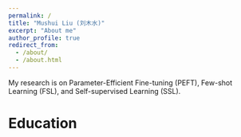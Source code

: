 ```yaml
---
permalink: /
title: "Mushui Liu (刘木水)"
excerpt: "About me"
author_profile: true
redirect_from: 
  - /about/
  - /about.html
---
```


My research is on Parameter-Efficient Fine-tuning (PEFT), Few-shot Learning (FSL), and Self-supervised Learning (SSL). 

Education
======

